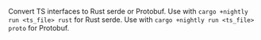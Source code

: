 Convert TS interfaces to Rust serde or Protobuf.
Use with `cargo +nightly run <ts_file> rust` for Rust serde.
Use with `cargo +nightly run <ts_file> proto` for Protobuf.
